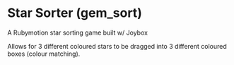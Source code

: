 Star Sorter (gem_sort)
========

A Rubymotion star sorting game built w/ Joybox 

Allows for 3 different coloured stars to be dragged into 3 different coloured boxes (colour matching).
